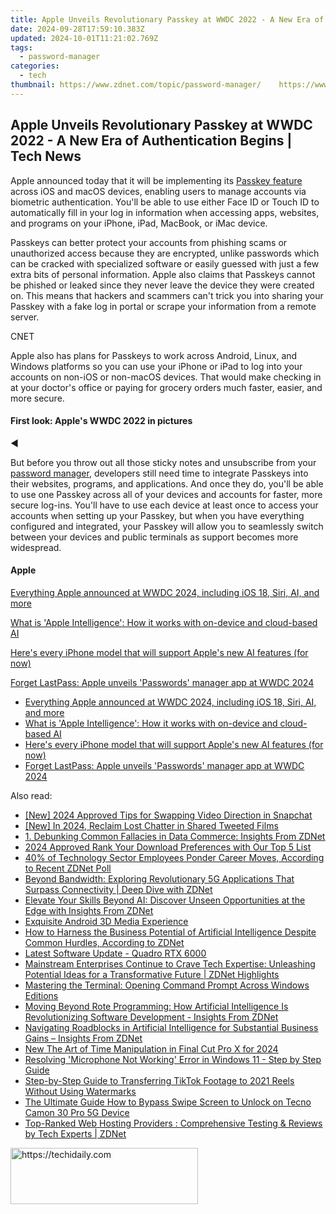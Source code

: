 ```yaml
---
title: Apple Unveils Revolutionary Passkey at WWDC 2022 - A New Era of Authentication Begins | Tech News
date: 2024-09-28T17:59:10.383Z
updated: 2024-10-01T11:21:02.769Z
tags:
  - password-manager
categories:
  - tech
thumbnail: https://www.zdnet.com/topic/password-manager/    https://www.zdnet.com/a/img/resize/a12fd63ae5c7cf92a375c2afc6349fb8307f8cc8/2022/06/06/2bbafd95-980f-40d2-8642-0d97cb3272b0/screen-shot-2022-06-06-at-11-20-28-am.jpg?width=170&height=128&fit=crop&auto=webp
---
```


## Apple Unveils Revolutionary Passkey at WWDC 2022 - A New Era of Authentication Begins | Tech News

Apple announced today that it will be implementing its [Passkey feature](https://www.zdnet.com/article/google-apple-microsoft-make-a-new-commitment-for-a-passwordless-future/) across iOS and macOS devices, enabling users to manage accounts via biometric authentication. You'll be able to use either Face ID or Touch ID to automatically fill in your log in information when accessing apps, websites, and programs on your iPhone, iPad, MacBook, or iMac device. 

Passkeys can better protect your accounts from phishing scams or unauthorized access because they are encrypted, unlike passwords which can be cracked with specialized software or easily guessed with just a few extra bits of personal information. Apple also claims that Passkeys cannot be phished or leaked since they never leave the device they were created on. This means that hackers and scammers can't trick you into sharing your Passkey with a fake log in portal or scrape your information from a remote server. 

CNET

Apple also has plans for Passkeys to work across Android, Linux, and Windows platforms so you can use your iPhone or iPad to log into your accounts on non-iOS or non-macOS devices. That would make checking in at your doctor's office or paying for grocery orders much faster, easier, and more secure. 

####  First look: Apple's WWDC 2022 in pictures

[](https://www.zdnet.com/pictures/first-look-apples-wwdc-2022-in-pictures/1/)

[](https://www.zdnet.com/pictures/first-look-apples-wwdc-2022-in-pictures/2/)

[](https://www.zdnet.com/pictures/first-look-apples-wwdc-2022-in-pictures/3/)

[](https://www.zdnet.com/pictures/first-look-apples-wwdc-2022-in-pictures/4/)

[](https://www.zdnet.com/pictures/first-look-apples-wwdc-2022-in-pictures/5/)

[](https://www.zdnet.com/pictures/first-look-apples-wwdc-2022-in-pictures/6/)

[](https://www.zdnet.com/pictures/first-look-apples-wwdc-2022-in-pictures/7/)

[](https://www.zdnet.com/pictures/first-look-apples-wwdc-2022-in-pictures/8/)

[](https://www.zdnet.com/pictures/first-look-apples-wwdc-2022-in-pictures/9/)

[](https://www.zdnet.com/pictures/first-look-apples-wwdc-2022-in-pictures/10/)

[](https://www.zdnet.com/pictures/first-look-apples-wwdc-2022-in-pictures/11/)

[](https://www.zdnet.com/pictures/first-look-apples-wwdc-2022-in-pictures/12/)

[](https://www.zdnet.com/pictures/first-look-apples-wwdc-2022-in-pictures/13/)

[](https://www.zdnet.com/pictures/first-look-apples-wwdc-2022-in-pictures/14/)

[](https://www.zdnet.com/pictures/first-look-apples-wwdc-2022-in-pictures/15/)

◀ 

But before you throw out all those sticky notes and unsubscribe from your [password manager](https://www.zdnet.com/article/best-password-manager/), developers still need time to integrate Passkeys into their websites, programs, and applications. And once they do, you'll be able to use one Passkey across all of your devices and accounts for faster, more secure log-ins. You'll have to use each device at least once to access your accounts when setting up your Passkey, but when you have everything configured and integrated, your Passkey will allow you to seamlessly switch between your devices and public terminals as support becomes more widespread. 

#### Apple

[Everything Apple announced at WWDC 2024, including iOS 18, Siri, AI, and more](https://www.zdnet.com/article/every-new-feature-apple-unveiled-for-iphone-ipad-mac-and-more-this-fall-including-ai/ "Everything Apple announced at WWDC 2024, including iOS 18, Siri, AI, and more")

[What is 'Apple Intelligence': How it works with on-device and cloud-based AI](https://www.zdnet.com/article/what-is-apple-intelligence-everything-to-know-about-ai-features-coming-to-iphones-macs-and-ipads/ "What is 'Apple Intelligence': How it works with on-device and cloud-based AI")

[Here's every iPhone model that will support Apple's new AI features (for now)](https://www.zdnet.com/article/ios-18-1-update-every-iphone-model-that-will-support-apples-new-ai-features-for-now/ "Here's every iPhone model that will support Apple's new AI features (for now)")

[Forget LastPass: Apple unveils 'Passwords' manager app at WWDC 2024](https://www.zdnet.com/article/forget-lastpass-apple-unveils-passwords-manager-app-at-wwdc-2024/ "Forget LastPass: Apple unveils 'Passwords' manager app at WWDC 2024")

* [Everything Apple announced at WWDC 2024, including iOS 18, Siri, AI, and more](https://www.zdnet.com/article/every-new-feature-apple-unveiled-for-iphone-ipad-mac-and-more-this-fall-including-ai/ "Everything Apple announced at WWDC 2024, including iOS 18, Siri, AI, and more")
* [What is 'Apple Intelligence': How it works with on-device and cloud-based AI](https://www.zdnet.com/article/what-is-apple-intelligence-everything-to-know-about-ai-features-coming-to-iphones-macs-and-ipads/ "What is 'Apple Intelligence': How it works with on-device and cloud-based AI")
* [Here's every iPhone model that will support Apple's new AI features (for now)](https://www.zdnet.com/article/ios-18-1-update-every-iphone-model-that-will-support-apples-new-ai-features-for-now/ "Here's every iPhone model that will support Apple's new AI features (for now)")
* [Forget LastPass: Apple unveils 'Passwords' manager app at WWDC 2024](https://www.zdnet.com/article/forget-lastpass-apple-unveils-passwords-manager-app-at-wwdc-2024/ "Forget LastPass: Apple unveils 'Passwords' manager app at WWDC 2024")

<ins class="adsbygoogle"
     style="display:block"
     data-ad-format="autorelaxed"
     data-ad-client="ca-pub-7571918770474297"
     data-ad-slot="1223367746"></ins>

<ins class="adsbygoogle"
     style="display:block"
     data-ad-client="ca-pub-7571918770474297"
     data-ad-slot="8358498916"
     data-ad-format="auto"
     data-full-width-responsive="true"></ins>

<span class="atpl-alsoreadstyle">Also read:</span>
<div><ul>
<li><a href="https://snapchat-videos.techidaily.com/new-2024-approved-tips-for-swapping-video-direction-in-snapchat/"><u>[New] 2024 Approved Tips for Swapping Video Direction in Snapchat</u></a></li>
<li><a href="https://twitter-videos.techidaily.com/new-in-2024-reclaim-lost-chatter-in-shared-tweeted-films/"><u>[New] In 2024, Reclaim Lost Chatter in Shared Tweeted Films</u></a></li>
<li><a href="https://app-tips.techidaily.com/1-debunking-common-fallacies-in-data-commerce-insights-from-zdnet/"><u>1. Debunking Common Fallacies in Data Commerce: Insights From ZDNet</u></a></li>
<li><a href="https://facebook-video-files.techidaily.com/2024-approved-rank-your-download-preferences-with-our-top-5-list/"><u>2024 Approved Rank Your Download Preferences with Our Top 5 List</u></a></li>
<li><a href="https://app-tips.techidaily.com/40-of-technology-sector-employees-ponder-career-moves-according-to-recent-zdnet-poll/"><u>40% of Technology Sector Employees Ponder Career Moves, According to Recent ZDNet Poll</u></a></li>
<li><a href="https://app-tips.techidaily.com/beyond-bandwidth-exploring-revolutionary-5g-applications-that-surpass-connectivity-deep-dive-with-zdnet/"><u>Beyond Bandwidth: Exploring Revolutionary 5G Applications That Surpass Connectivity | Deep Dive with ZDNet</u></a></li>
<li><a href="https://app-tips.techidaily.com/elevate-your-skills-beyond-ai-discover-unseen-opportunities-at-the-edge-with-insights-from-zdnet/"><u>Elevate Your Skills Beyond AI: Discover Unseen Opportunities at the Edge with Insights From ZDNet</u></a></li>
<li><a href="https://extra-hints.techidaily.com/exquisite-android-3d-media-experience/"><u>Exquisite Android 3D Media Experience</u></a></li>
<li><a href="https://app-tips.techidaily.com/how-to-harness-the-business-potential-of-artificial-intelligence-despite-common-hurdles-according-to-zdnet/"><u>How to Harness the Business Potential of Artificial Intelligence Despite Common Hurdles, According to ZDNet</u></a></li>
<li><a href="https://driver-install.techidaily.com/latest-software-update-quadro-rtx-6000/"><u>Latest Software Update - Quadro RTX 6000</u></a></li>
<li><a href="https://app-tips.techidaily.com/mainstream-enterprises-continue-to-crave-tech-expertise-unleashing-potential-ideas-for-a-transformative-future-zdnet-highlights/"><u>Mainstream Enterprises Continue to Crave Tech Expertise: Unleashing Potential Ideas for a Transformative Future | ZDNet Highlights</u></a></li>
<li><a href="https://tech-recovery.techidaily.com/mastering-the-terminal-opening-command-prompt-across-windows-editions/"><u>Mastering the Terminal: Opening Command Prompt Across Windows Editions</u></a></li>
<li><a href="https://app-tips.techidaily.com/moving-beyond-rote-programming-how-artificial-intelligence-is-revolutionizing-software-development-insights-from-zdnet/"><u>Moving Beyond Rote Programming: How Artificial Intelligence Is Revolutionizing Software Development - Insights From ZDNet</u></a></li>
<li><a href="https://app-tips.techidaily.com/navigating-roadblocks-in-artificial-intelligence-for-substantial-business-gains-insights-from-zdnet/"><u>Navigating Roadblocks in Artificial Intelligence for Substantial Business Gains – Insights From ZDNet</u></a></li>
<li><a href="https://ai-video-tools.techidaily.com/new-the-art-of-time-manipulation-in-final-cut-pro-x-for-2024/"><u>New The Art of Time Manipulation in Final Cut Pro X for 2024</u></a></li>
<li><a href="https://common-error.techidaily.com/resolving-microphone-not-working-error-in-windows-11-step-by-step-guide/"><u>Resolving 'Microphone Not Working' Error in Windows 11 - Step by Step Guide</u></a></li>
<li><a href="https://fox-sys.techidaily.com/step-by-step-guide-to-transferring-tiktok-footage-to-2021-reels-without-using-watermarks/"><u>Step-by-Step Guide to Transferring TikTok Footage to 2021 Reels Without Using Watermarks</u></a></li>
<li><a href="https://unlock-android.techidaily.com/the-ultimate-guide-how-to-bypass-swipe-screen-to-unlock-on-tecno-camon-30-pro-5g-device-by-drfone-android/"><u>The Ultimate Guide How to Bypass Swipe Screen to Unlock on Tecno Camon 30 Pro 5G Device</u></a></li>
<li><a href="https://app-tips.techidaily.com/top-ranked-web-hosting-providers-comprehensive-testing-and-reviews-by-tech-experts-zdnet/"><u>Top-Ranked Web Hosting Providers : Comprehensive Testing & Reviews by Tech Experts | ZDNet</u></a></li>
</ul></div>

<!-- affiliate ads begin -->
<a href="https://aligracehair.sjv.io/c/5597632/2027176/19272" target="_top" id="2027176">
  <img src="//a.impactradius-go.com/display-ad/19272-2027176" border="0" alt="https://techidaily.com" width="300" height="90"/>
</a>
<img height="0" width="0" src="https://aligracehair.sjv.io/i/5597632/2027176/19272" style="position:absolute;visibility:hidden;" border="0" />
<!-- affiliate ads end -->

